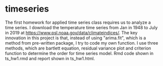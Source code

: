 # timeseries
The first homework for applied time series class requires us to analyze a time series.
I download the temperature time series from Jan in 1948 to July in 2019 at https://www.psl.noaa.gov/data/climateindices/. 
The key innovation in this project is that, instead of using "arima.fit", which is a method from pre-written package, I try to code my own function.
I use three methods, which are bartlett equation, residual variance plot and criterion function to determine the order for time series model.
Rmd code shown in ts_hw1.rmd and report shown in ts_hw1.html.
